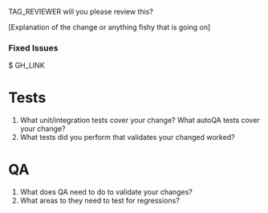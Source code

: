 TAG_REVIEWER will you please review this?

[Explanation of the change or anything fishy that is going on]

### Fixed Issues
$ GH_LINK

# Tests
1. What unit/integration tests cover your change? What autoQA tests cover your change?
1. What tests did you perform that validates your changed worked?

# QA
1. What does QA need to do to validate your changes?
1. What areas to they need to test for regressions?
